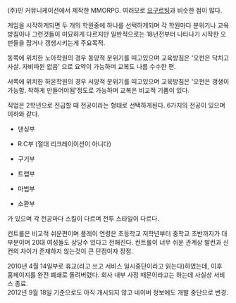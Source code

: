 (주)민 커뮤니케이션에서 제작한 MMORPG. 여러모로
[요구르팅](%EC%9A%94%EA%B5%AC%EB%A5%B4%ED%8C%85.md)과 비슷한 점이 많다.

게임을 시작하게되면 두 개의 학원중에 하나를 선택하게되며 각 학원마다 분위기나 교육방침이나 그런것들이 미묘하게 다르지만 일반적으로는
18년전부터 나타나기 시작한 오펀들을 잡거나 갱생시키는게 주요목적.  

동쪽에 위치한 노아학원의 경우 동양적 분위기를 띠고있으며 교육방침은 '오펀은 닥치고 사살. 자비따윈 없음' 으로 요약이 가능하며 교복도 나름
수수한 편.  

서쪽에 위치한 하온학원의 경우 서양적 분위기를 띠고있으며 교육방침은 '오펀은 갱생이 가능함. 착하게 만들어야됨'정도로 가능하며 교복은 비교적
기품이 있다.  

직업은 2학년으로 진급할 때 전공이라는 형태로 선택하게된다. 6가지의 전공이 있으며 이하와 같다.  

  * 댄싱부  

  * R.C부 (절대 리크레이이션이 아니다)  

  * 구기부  

  * 트랩부  

  * 마법부  

  * 소환부  

가 있으며 각 전공마다 스킬이 다르며 전투 스타일이 다르다.

컨트롤은 비교적 쉬운편이며 플레이 연령은 초등학교 저학년부터 중학교 초반까지가 대부분이며 20대 여성들도 상당수 있다고 전해진다. 컨트롤이
너무 쉬운 관계상 발컨과 신컨의 차이가 존재하지 않는것이 큰 단점이자 장점.  

2010년 4월 14일부로 휴교(라고 쓰고 서비스 일시중단이라고 읽는다)하였는데, 이후 홈페이지를 완전 폐쇄로 돌려버렸다. 회사 내부 사정
때문이라고는 하는데 사실상 서비스 종료.  
2012년 9월 18일 기준으로도 아직 개시되지 않고 네이버 정보에도 개발 중단으로 변경.

